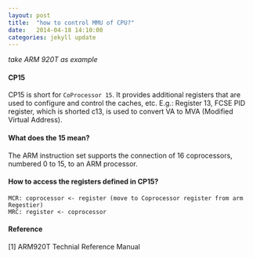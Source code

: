 ```yaml
---
layout: post
title:  "how to control MMU of CPU?"
date:   2014-04-18 14:10:00
categories: jekyll update
---
```


*take ARM 920T as example*


#### CP15

CP15 is short for `CoProcessor 15`. It provides additional registers that are used to configure and control the caches, etc.
E.g.: Register 13, FCSE PID register, which is shorted c13, is used to convert VA to MVA (Modified Virtual Address).


#### What does the 15 mean?

The ARM instruction set supports the connection of 16 coprocessors, numbered 0 to 15, to an ARM processor.


#### How to access the registers defined in CP15?


    MCR: coprocessor <- register (move to Coprocessor register from arm Regestier)
    MRC: register <- coprocessor


#### Reference

[1] ARM920T Technial Reference Manual
